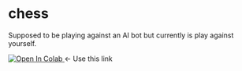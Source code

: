 # chess
Supposed to be playing against an AI bot but currently is play against yourself.

<a href="https://colab.research.google.com/github/NailEqualsFour/chess/blob/main/Untitled.ipynb">
  <img src="https://colab.research.google.com/assets/colab-badge.svg" alt="Open In Colab"/>
</a>
 <- Use this link

